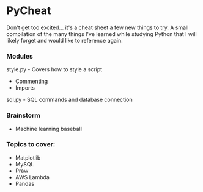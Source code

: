 # PyCheat
Don't get too excited... it's a cheat sheet a few new things to try.  A small compilation of the many things I've 
learned while studying Python that I will likely forget and would like to reference again.

### Modules
style.py - Covers how to style a script
- Commenting
- Imports

sql.py - SQL commands and database connection

### Brainstorm
- Machine learning baseball

### Topics to cover:
- Matplotlib
- MySQL
- Praw
- AWS Lambda
- Pandas

